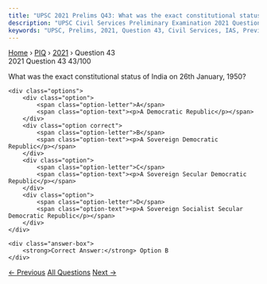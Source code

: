 ```yaml
---
title: "UPSC 2021 Prelims Q43: What was the exact constitutional status of India on 26th Ja..."
description: "UPSC Civil Services Preliminary Examination 2021 Question 43 with options and answer"
keywords: "UPSC, Prelims, 2021, Question 43, Civil Services, IAS, Previous Year Questions"
---
```


<nav class="breadcrumb">
    <a href="../../">Home</a>
    <span>›</span>
    <a href="../">PIQ</a>
    <span>›</span>
    <a href="./">2021</a>
    <span>›</span>
    <span>Question 43</span>
</nav>

<div class="question-header">
    <div class="question-meta">
        <span class="year-badge">2021</span>
        <span class="question-number">Question 43</span>
        <span class="progress">43/100</span>
    </div>
    <div class="progress-bar">
        <div class="progress-fill" style="width: 43.0%"></div>
    </div>
</div>

<div class="question-content">
    <div class="question-text">
        <p>What was the exact constitutional status of India on 26th January, 1950?</p>
    </div>
    
    <div class="options">
        <div class="option">
            <span class="option-letter">A</span>
            <span class="option-text"><p>A Democratic Republic</p></span>
        </div>
        <div class="option correct">
            <span class="option-letter">B</span>
            <span class="option-text"><p>A Sovereign Democratic Republic</p></span>
        </div>
        <div class="option">
            <span class="option-letter">C</span>
            <span class="option-text"><p>A Sovereign Secular Democratic Republic</p></span>
        </div>
        <div class="option">
            <span class="option-letter">D</span>
            <span class="option-text"><p>A Sovereign Socialist Secular Democratic Republic</p></span>
        </div>
    </div>

    <div class="answer-box">
        <strong>Correct Answer:</strong> Option B
    </div>
</div>

<div class="question-nav">
    <a href="../q042-what-is-the-position-of-the-right-to-property-in-i/" class="nav-btn prev">← Previous</a>
    <a href="../" class="nav-btn center">All Questions</a>
    <a href="../q044-constitutional-government-means/" class="nav-btn next">Next →</a>
</div>
